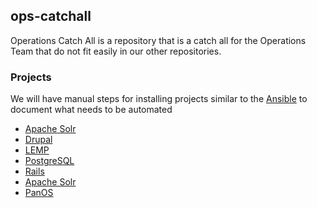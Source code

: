 ## ops-catchall

Operations Catch All is a repository that is a catch all for the Operations Team
that do not fit easily in our other repositories.

### Projects

We will have manual steps for installing projects similar to the [Ansible](https://github.com/pulibrary/princeton_ansible) to document what needs to be automated

  * [Apache Solr](projects/apache_solr.md)
  * [Drupal](projects/drupal.md)
  * [LEMP](projects/lemp.md)
  * [PostgreSQL](projects/postgresql.md)
  * [Rails](rails_bridge.md)
  * [Apache Solr](projects/apache_solr.md)
  * [PanOS](projects/panos_editing.md)

